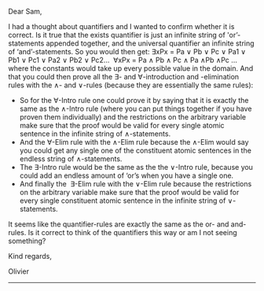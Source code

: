 Dear Sam,

I had a thought about quantifiers and I wanted to confirm whether it is correct. Is it true that the exists quantifier is just an infinite string of 'or’-statements appended together, and the universal quantifier an infinite string of ‘and’-statements. So you would then get:
∃xPx = Pa ∨ Pb ∨ Pc ∨ Pa1 ∨ Pb1 ∨ Pc1 ∨ Pa2 ∨ Pb2 ∨ Pc2... 
∀xPx = Pa ∧ Pb ∧ Pc ∧ Pa ∧Pb ∧Pc …
where the constants would take up every possible value in the domain. And that you could then prove all the ∃- and ∀-introduction and -elimination rules with the ∧- and ∨-rules (because they are essentially the same rules):
- So for the ∀-Intro rule one could prove it by saying that it is exactly the same as the ∧-Intro rule (where you can put things together if you have proven them individually) and the restrictions on the arbitrary variable make sure that the proof would be valid for every single atomic sentence in the infinite string of ∧-statements.
- And the ∀-Elim rule with the ∧-Elim rule because the ∧-Elim would say you could get any single one of the constituent atomic sentences in the endless string of ∧-statements.
- The ∃-Intro rule would be the same as the the ∨-Intro rule, because you could add an endless amount of ‘or’s when you have a single one.
- And finally the  ∃-Elim rule with the ∨-Elim rule because the restrictions on the arbitrary variable make sure that the proof would be valid for every single constituent atomic sentence in the infinite string of ∨-statements.

It seems like the quantifier-rules are exactly the same as the or- and and-rules. Is it correct to think of the quantifiers this way or am I not seeing something?

Kind regards,

Olivier

---
